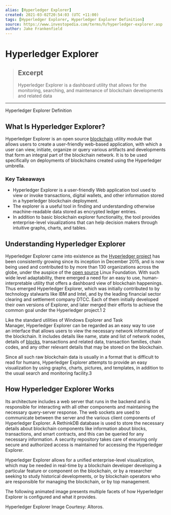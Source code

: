 ```yaml
---
alias: [Hyperledger Explorer]
created: 2021-03-02T20:54:03 (UTC +11:00)
tags: [Hyperledger Explorer, Hyperledger Explorer Definition]
source: https://www.investopedia.com/terms/h/hyperledger-explorer.asp
author: Jake Frankenfield
---
```


# Hyperledger Explorer

> ## Excerpt
> Hyperledger Explorer is a dashboard utility that allows for the monitoring, searching, and maintenance of blockchain developments and related data

---

Hyperledger Explorer Definition
## What Is Hyperledger Explorer?

Hyperledger Explorer is an open source [blockchain](https://www.investopedia.com/terms/b/blockchain.asp) utility module that allows users to create a user-friendly web-based application, with which a user can view, initiate, organize or query various artifacts and developments that form an integral part of the blockchain network. It is to be used specifically on deployments of blockchains created using the Hyperledger umbrella.

### Key Takeaways

-   Hyperledger Explorer is a user-friendly Web application tool used to view or invoke transactions, digital wallets, and other information stored in a hyperledger blockchain deployment.
-   The explorer is a useful tool in finding and understanding otherwise machine-readable data stored as encrypted ledger entries.
-   In addition to basic blockchain explorer functionality, the tool provides enterprise-level visualizations that can help decision makers through intuitive graphs, charts, and tables.

## Understanding Hyperledger Explorer

Hyperledger Explorer came into existence as the [Hyperledger project](https://www.investopedia.com/terms/h/hyperledger.asp) has been consistently growing since its inception in December 2015, and is now being used and contributed to by more than 130 organizations across the globe, under the auspice of the [open source](https://www.investopedia.com/terms/o/open-source.asp) Linux Foundation. With such wide level adaptability, there emerged a need for an easy to use, human-interpretable utility that offers a dashboard view of blockchain happenings. Thus emerged Hyperledger Explorer, which was initially contributed to by technology stalwarts like IBM and Intel, and by the leading financial sector clearing and settlement company DTCC. Each of them initially developed their own versions of Explorer, and later merged their efforts to achieve the common goal under the Hyperledger project.1 2

Like the standard utilities of Windows Explorer and Task Manager, Hyperledger Explorer can be regarded as an easy way to use an interface that allows users to view the necessary network information of the blockchain. It includes details like name, state and list of network nodes, details of [blocks](https://www.investopedia.com/terms/b/block-bitcoin-block.asp), transactions and related data, transaction families, chain codes, and any other relevant details that may be stored on the blockchain.

Since all such raw blockchain data is usually in a format that is difficult to read for humans, Hyperledger Explorer attempts to provide an easy visualization by using graphs, charts, pictures, and templates, in addition to the usual search and monitoring facility.3

## How Hyperledger Explorer Works

Its architecture includes a web server that runs in the backend and is responsible for interacting with all other components and maintaining the necessary query-server response. The web sockets are used to communicate between the server and the various client components of Hyperledger Explorer. A RethinkDB database is used to store the necessary details about blockchain components like information about blocks, transactions, and smart contracts, and this can be queried for any necessary information. A security repository takes care of ensuring only secure and authorized access is maintained for accessing the Hyperledger Explorer.

Hyperledger Explorer allows for a unified enterprise-level visualization, which may be needed in real-time by a blockchain developer developing a particular feature or component on the blockchain, or by a researcher seeking to study historical developments, or by blockchain operators who are responsible for managing the blockchain, or by top management.

The following animated image presents multiple facets of how Hyperledger Explorer is configured and what it provides.

Hyperledger Explorer Image Courtesy: Altoros.
